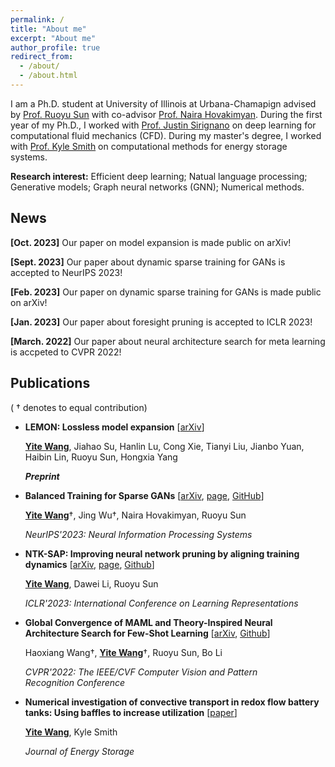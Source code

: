 ```yaml
---
permalink: /
title: "About me"
excerpt: "About me"
author_profile: true
redirect_from: 
  - /about/
  - /about.html
---
```


I am a Ph.D. student at University of Illinois at Urbana-Chamapign advised by [Prof. Ruoyu Sun](https://ruoyus.github.io/) with co-advisor [Prof. Naira Hovakimyan](http://naira.mechse.illinois.edu/). During the first year of my Ph.D., I worked with [Prof. Justin Sirignano](https://jasirign.github.io/) on deep learning for computational fluid mechanics (CFD). During my master's degree, I worked with [Prof. Kyle Smith](https://kcsmith.mechse.illinois.edu/) on computational methods for energy storage systems.

**Research interest:** Efficient deep learning; Natual language processing; Generative models; Graph neural networks (GNN); Numerical methods.

## News

**[Oct. 2023]** Our paper on model expansion is made public on arXiv!

**[Sept. 2023]** Our paper about dynamic sparse training for GANs is accepted to NeurIPS 2023!

**[Feb. 2023]** Our paper on dynamic sparse training for GANs is made public on arXiv!

**[Jan. 2023]** Our paper about foresight pruning is accepted to ICLR 2023!

**[March. 2022]** Our paper about neural architecture search for meta learning is accpeted to CVPR 2022!

## Publications

( $\dagger$ denotes to equal contribution)

* **LEMON: Lossless model expansion** [[arXiv](https://arxiv.org/abs/2310.07999)]
  
  **<u>Yite Wang</u>**, Jiahao Su, Hanlin Lu, Cong Xie, Tianyi Liu, Jianbo Yuan, Haibin Lin, Ruoyu Sun, Hongxia Yang
  
  ***Preprint***
- **Balanced Training for Sparse GANs** [[arXiv](https://arxiv.org/abs/2302.14670), [page](https://neurips.cc/virtual/2023/poster/70078), [GitHub](https://github.com/YiteWang/ADAPT)]
  
  **<u>Yite Wang</u>**$\dagger$, Jing Wu$\dagger$, Naira Hovakimyan, Ruoyu Sun
  
  *NeurIPS'2023: Neural Information Processing Systems* 

- **NTK-SAP: Improving neural network pruning by aligning training dynamics** [[arXiv](https://arxiv.org/abs/2304.02840), [page](https://iclr.cc/virtual/2023/poster/12107), [Github](https://github.com/YiteWang/NTK-SAP)]
  
  **<u>Yite Wang</u>**, Dawei Li, Ruoyu Sun
  
  *ICLR'2023: International Conference on Learning Representations* 

- **Global Convergence of MAML and Theory-Inspired Neural Architecture Search for Few-Shot Learning** [[arXiv](https://arxiv.org/abs/2203.09137), [Github](https://github.com/YiteWang/MetaNTK-NAS)]
  
  Haoxiang Wang$\dagger$, **<u>Yite Wang</u>**$\dagger$, Ruoyu Sun, Bo Li
  
  *CVPR'2022: The IEEE/CVF Computer Vision and Pattern Recognition Conference*

- **Numerical investigation of convective transport in redox flow battery tanks: Using baffles to increase utilization** [[paper](https://www.sciencedirect.com/science/article/abs/pii/S2352152X19303469)]
  
  **<u>Yite Wang</u>**, Kyle Smith
  
  *Journal of Energy Storage* 
